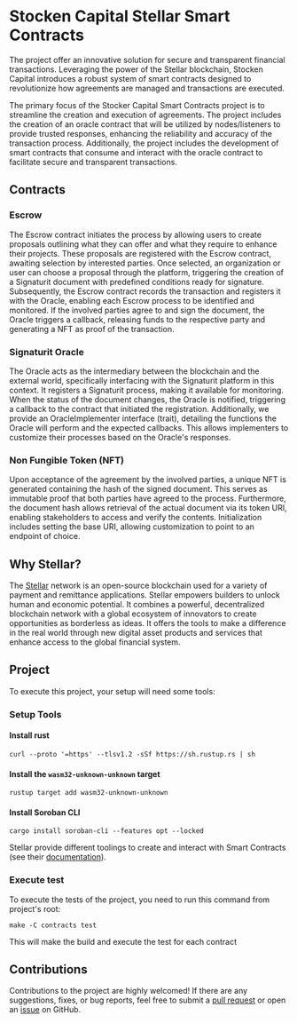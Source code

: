 # Stocken Capital Stellar Smart Contracts

The project offer an innovative solution for secure and transparent financial transactions. Leveraging the power of the Stellar blockchain, Stocken Capital introduces a robust system of smart contracts designed to revolutionize how agreements are managed and transactions are executed.

The primary focus of the Stocker Capital Smart Contracts project is to streamline the creation and execution of agreements. The project includes the creation of an oracle contract that will be utilized by nodes/listeners to provide trusted responses, enhancing the reliability and accuracy of the transaction process. Additionally, the project includes the development of smart contracts that consume and interact with the oracle contract to facilitate secure and transparent transactions.

## Contracts

### Escrow

The Escrow contract initiates the process by allowing users to create proposals outlining what they can offer and what they require to enhance their projects. These proposals are registered with the Escrow contract, awaiting selection by interested parties. Once selected, an organization or user can choose a proposal through the platform, triggering the creation of a Signaturit document with predefined conditions ready for signature. Subsequently, the Escrow contract records the transaction and registers it with the Oracle, enabling each Escrow process to be identified and monitored. If the involved parties agree to and sign the document, the Oracle triggers a callback, releasing funds to the respective party and generating a NFT as proof of the transaction.

### Signaturit Oracle

The Oracle acts as the intermediary between the blockchain and the external world, specifically interfacing with the Signaturit platform in this context. It registers a Signaturit process, making it available for monitoring. When the status of the document changes, the Oracle is notified, triggering a callback to the contract that initiated the registration. Additionally, we provide an OracleImplementer interface (trait), detailing the functions the Oracle will perform and the expected callbacks. This allows implementers to customize their processes based on the Oracle's responses.

### Non Fungible Token (NFT)

Upon acceptance of the agreement by the involved parties, a unique NFT is generated containing the hash of the signed document. This serves as immutable proof that both parties have agreed to the process. Furthermore, the document hash allows retrieval of the actual document via its token URI, enabling stakeholders to access and verify the contents. Initialization includes setting the base URI, allowing customization to point to an endpoint of choice.

## Why Stellar?

The [Stellar](https://stellar.org/) network is an open-source blockchain used for a variety of payment and remittance applications. Stellar empowers builders to unlock human and economic potential. It combines a powerful, decentralized blockchain network with a global ecosystem of innovators to create opportunities as borderless as ideas. It offers the tools to make a difference in the real world through new digital asset products and services that enhance access to the global financial system.

## Project

To execute this project, your setup will need some tools:

### Setup Tools

#### Install rust

```shell
curl --proto '=https' --tlsv1.2 -sSf https://sh.rustup.rs | sh
```

#### Install the `wasm32-unknown-unknown` target

```shell
rustup target add wasm32-unknown-unknown
```

#### Install Soroban CLI

```shell
cargo install soroban-cli --features opt --locked
```

Stellar provide different toolings to create and interact with Smart Contracts (see their [documentation](https://developers.stellar.org/docs/smart-contracts)).

### Execute test

To execute the tests of the project, you need to run this command from project's root:

```shell
make -C contracts test
```

This will make the build and execute the test for each contract

## Contributions

Contributions to the project are highly welcomed! If there are any suggestions, fixes, or bug reports, feel free to submit a [pull request](https://github.com/BlockImpulse/Stellar-STOCKen-CAPITAL/pulls) or open an [issue](https://github.com/BlockImpulse/Stellar-STOCKen-CAPITAL/issues) on GitHub.

